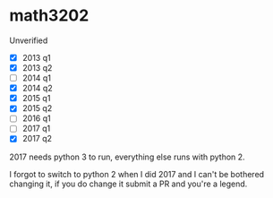 # math3202

Unverified

- [x] 2013 q1
- [x] 2013 q2
- [ ] 2014 q1
- [x] 2014 q2
- [x] 2015 q1
- [x] 2015 q2
- [ ] 2016 q1
- [ ] 2017 q1
- [x] 2017 q2

2017 needs python 3 to run, everything else runs with python 2.

I forgot to switch to python 2 when I did 2017 and I can't be bothered
changing it, if you do change it submit a PR and you're a legend.
